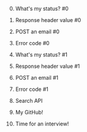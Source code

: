 0. What's my status? #0

1. Response header value #0

2. POST an email #0

3. Error code #0

4. What's my status? #1

5. Response header value #1

6. POST an email #1

7. Error code #1

8. Search API

9. My GitHub!

10. Time for an interview!
